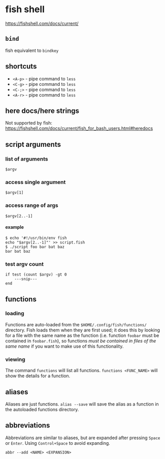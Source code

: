 # fish shell

<https://fishshell.com/docs/current/>

## `bind`

fish equivalent to `bindkey`

## shortcuts

- `<A-p>` - pipe command to `less`
- `<C-g>` - pipe command to `less`
- `<C-;>` - pipe command to `less`
- `<A-r>` - pipe command to `less`

## here docs/here strings

Not supported by fish: <https://fishshell.com/docs/current/fish_for_bash_users.html#heredocs>

## script arguments

### list of arguments

`$argv`

### access single argument

`$argv[1]`

### access range of args

`$argv[2..-1]`

#### example

```fish
$ echo '#!/usr/bin/env fish
echo "$argv[2..-1]"' >> script.fish
$ ./script foo bar bat baz
bar bat baz
```

### test argv count

```fish
if test (count $argv) -gt 0
    ---snip---
end
```

## functions

### loading

Functions are auto-loaded from the `$HOME/.config/fish/functions/` directory. Fish loads them when they are first used;
it does this by looking for a file with the same name as the function (i.e. function `foobar` must be contained in
`foobar.fish`), so functions _must be contained in files of the same name_ if you want to make use of this functionality.

### viewing

The command `functions` will list all functions. `functions <FUNC_NAME>` will show the details for a function.

## aliases

Aliases are just functions. `alias --save` will save the alias as a function in the autoloaded functions directory.

## abbreviations

Abbreviations are similar to aliases, but are expanded after pressing `Space` or `Enter`. Using `Control+Space` to avoid
expanding.

```fish
abbr --add <NAME> <EXPANSION>
```
